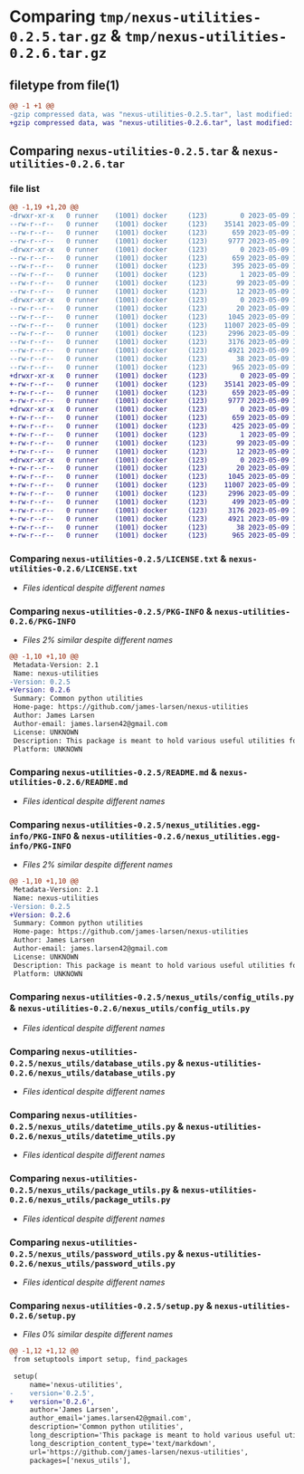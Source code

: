 # Comparing `tmp/nexus-utilities-0.2.5.tar.gz` & `tmp/nexus-utilities-0.2.6.tar.gz`

## filetype from file(1)

```diff
@@ -1 +1 @@
-gzip compressed data, was "nexus-utilities-0.2.5.tar", last modified: Tue May  9 16:30:19 2023, max compression
+gzip compressed data, was "nexus-utilities-0.2.6.tar", last modified: Tue May  9 17:03:14 2023, max compression
```

## Comparing `nexus-utilities-0.2.5.tar` & `nexus-utilities-0.2.6.tar`

### file list

```diff
@@ -1,19 +1,20 @@
-drwxr-xr-x   0 runner    (1001) docker     (123)        0 2023-05-09 16:30:19.610163 nexus-utilities-0.2.5/
--rw-r--r--   0 runner    (1001) docker     (123)    35141 2023-05-09 16:30:07.000000 nexus-utilities-0.2.5/LICENSE.txt
--rw-r--r--   0 runner    (1001) docker     (123)      659 2023-05-09 16:30:19.610163 nexus-utilities-0.2.5/PKG-INFO
--rw-r--r--   0 runner    (1001) docker     (123)     9777 2023-05-09 16:30:07.000000 nexus-utilities-0.2.5/README.md
-drwxr-xr-x   0 runner    (1001) docker     (123)        0 2023-05-09 16:30:19.606163 nexus-utilities-0.2.5/nexus_utilities.egg-info/
--rw-r--r--   0 runner    (1001) docker     (123)      659 2023-05-09 16:30:19.000000 nexus-utilities-0.2.5/nexus_utilities.egg-info/PKG-INFO
--rw-r--r--   0 runner    (1001) docker     (123)      395 2023-05-09 16:30:19.000000 nexus-utilities-0.2.5/nexus_utilities.egg-info/SOURCES.txt
--rw-r--r--   0 runner    (1001) docker     (123)        1 2023-05-09 16:30:19.000000 nexus-utilities-0.2.5/nexus_utilities.egg-info/dependency_links.txt
--rw-r--r--   0 runner    (1001) docker     (123)       99 2023-05-09 16:30:19.000000 nexus-utilities-0.2.5/nexus_utilities.egg-info/requires.txt
--rw-r--r--   0 runner    (1001) docker     (123)       12 2023-05-09 16:30:19.000000 nexus-utilities-0.2.5/nexus_utilities.egg-info/top_level.txt
-drwxr-xr-x   0 runner    (1001) docker     (123)        0 2023-05-09 16:30:19.610163 nexus-utilities-0.2.5/nexus_utils/
--rw-r--r--   0 runner    (1001) docker     (123)       20 2023-05-09 16:30:07.000000 nexus-utilities-0.2.5/nexus_utils/__init__.py
--rw-r--r--   0 runner    (1001) docker     (123)     1045 2023-05-09 16:30:07.000000 nexus-utilities-0.2.5/nexus_utils/config_utils.py
--rw-r--r--   0 runner    (1001) docker     (123)    11007 2023-05-09 16:30:07.000000 nexus-utilities-0.2.5/nexus_utils/database_utils.py
--rw-r--r--   0 runner    (1001) docker     (123)     2996 2023-05-09 16:30:07.000000 nexus-utilities-0.2.5/nexus_utils/datetime_utils.py
--rw-r--r--   0 runner    (1001) docker     (123)     3176 2023-05-09 16:30:07.000000 nexus-utilities-0.2.5/nexus_utils/package_utils.py
--rw-r--r--   0 runner    (1001) docker     (123)     4921 2023-05-09 16:30:07.000000 nexus-utilities-0.2.5/nexus_utils/password_utils.py
--rw-r--r--   0 runner    (1001) docker     (123)       38 2023-05-09 16:30:19.610163 nexus-utilities-0.2.5/setup.cfg
--rw-r--r--   0 runner    (1001) docker     (123)      965 2023-05-09 16:30:07.000000 nexus-utilities-0.2.5/setup.py
+drwxr-xr-x   0 runner    (1001) docker     (123)        0 2023-05-09 17:03:14.462470 nexus-utilities-0.2.6/
+-rw-r--r--   0 runner    (1001) docker     (123)    35141 2023-05-09 17:03:03.000000 nexus-utilities-0.2.6/LICENSE.txt
+-rw-r--r--   0 runner    (1001) docker     (123)      659 2023-05-09 17:03:14.458470 nexus-utilities-0.2.6/PKG-INFO
+-rw-r--r--   0 runner    (1001) docker     (123)     9777 2023-05-09 17:03:03.000000 nexus-utilities-0.2.6/README.md
+drwxr-xr-x   0 runner    (1001) docker     (123)        0 2023-05-09 17:03:14.458470 nexus-utilities-0.2.6/nexus_utilities.egg-info/
+-rw-r--r--   0 runner    (1001) docker     (123)      659 2023-05-09 17:03:14.000000 nexus-utilities-0.2.6/nexus_utilities.egg-info/PKG-INFO
+-rw-r--r--   0 runner    (1001) docker     (123)      425 2023-05-09 17:03:14.000000 nexus-utilities-0.2.6/nexus_utilities.egg-info/SOURCES.txt
+-rw-r--r--   0 runner    (1001) docker     (123)        1 2023-05-09 17:03:14.000000 nexus-utilities-0.2.6/nexus_utilities.egg-info/dependency_links.txt
+-rw-r--r--   0 runner    (1001) docker     (123)       99 2023-05-09 17:03:14.000000 nexus-utilities-0.2.6/nexus_utilities.egg-info/requires.txt
+-rw-r--r--   0 runner    (1001) docker     (123)       12 2023-05-09 17:03:14.000000 nexus-utilities-0.2.6/nexus_utilities.egg-info/top_level.txt
+drwxr-xr-x   0 runner    (1001) docker     (123)        0 2023-05-09 17:03:14.458470 nexus-utilities-0.2.6/nexus_utils/
+-rw-r--r--   0 runner    (1001) docker     (123)       20 2023-05-09 17:03:03.000000 nexus-utilities-0.2.6/nexus_utils/__init__.py
+-rw-r--r--   0 runner    (1001) docker     (123)     1045 2023-05-09 17:03:03.000000 nexus-utilities-0.2.6/nexus_utils/config_utils.py
+-rw-r--r--   0 runner    (1001) docker     (123)    11007 2023-05-09 17:03:03.000000 nexus-utilities-0.2.6/nexus_utils/database_utils.py
+-rw-r--r--   0 runner    (1001) docker     (123)     2996 2023-05-09 17:03:03.000000 nexus-utilities-0.2.6/nexus_utils/datetime_utils.py
+-rw-r--r--   0 runner    (1001) docker     (123)      499 2023-05-09 17:03:03.000000 nexus-utilities-0.2.6/nexus_utils/flatfile_utils.py
+-rw-r--r--   0 runner    (1001) docker     (123)     3176 2023-05-09 17:03:03.000000 nexus-utilities-0.2.6/nexus_utils/package_utils.py
+-rw-r--r--   0 runner    (1001) docker     (123)     4921 2023-05-09 17:03:03.000000 nexus-utilities-0.2.6/nexus_utils/password_utils.py
+-rw-r--r--   0 runner    (1001) docker     (123)       38 2023-05-09 17:03:14.462470 nexus-utilities-0.2.6/setup.cfg
+-rw-r--r--   0 runner    (1001) docker     (123)      965 2023-05-09 17:03:03.000000 nexus-utilities-0.2.6/setup.py
```

### Comparing `nexus-utilities-0.2.5/LICENSE.txt` & `nexus-utilities-0.2.6/LICENSE.txt`

 * *Files identical despite different names*

### Comparing `nexus-utilities-0.2.5/PKG-INFO` & `nexus-utilities-0.2.6/PKG-INFO`

 * *Files 2% similar despite different names*

```diff
@@ -1,10 +1,10 @@
 Metadata-Version: 2.1
 Name: nexus-utilities
-Version: 0.2.5
+Version: 0.2.6
 Summary: Common python utilities
 Home-page: https://github.com/james-larsen/nexus-utilities
 Author: James Larsen
 Author-email: james.larsen42@gmail.com
 License: UNKNOWN
 Description: This package is meant to hold various useful utilities for functionality I find myself using across multiple projects.  I will try to keep this documentation updated as I expand the toolkit.
 Platform: UNKNOWN
```

### Comparing `nexus-utilities-0.2.5/README.md` & `nexus-utilities-0.2.6/README.md`

 * *Files identical despite different names*

### Comparing `nexus-utilities-0.2.5/nexus_utilities.egg-info/PKG-INFO` & `nexus-utilities-0.2.6/nexus_utilities.egg-info/PKG-INFO`

 * *Files 2% similar despite different names*

```diff
@@ -1,10 +1,10 @@
 Metadata-Version: 2.1
 Name: nexus-utilities
-Version: 0.2.5
+Version: 0.2.6
 Summary: Common python utilities
 Home-page: https://github.com/james-larsen/nexus-utilities
 Author: James Larsen
 Author-email: james.larsen42@gmail.com
 License: UNKNOWN
 Description: This package is meant to hold various useful utilities for functionality I find myself using across multiple projects.  I will try to keep this documentation updated as I expand the toolkit.
 Platform: UNKNOWN
```

### Comparing `nexus-utilities-0.2.5/nexus_utils/config_utils.py` & `nexus-utilities-0.2.6/nexus_utils/config_utils.py`

 * *Files identical despite different names*

### Comparing `nexus-utilities-0.2.5/nexus_utils/database_utils.py` & `nexus-utilities-0.2.6/nexus_utils/database_utils.py`

 * *Files identical despite different names*

### Comparing `nexus-utilities-0.2.5/nexus_utils/datetime_utils.py` & `nexus-utilities-0.2.6/nexus_utils/datetime_utils.py`

 * *Files identical despite different names*

### Comparing `nexus-utilities-0.2.5/nexus_utils/package_utils.py` & `nexus-utilities-0.2.6/nexus_utils/package_utils.py`

 * *Files identical despite different names*

### Comparing `nexus-utilities-0.2.5/nexus_utils/password_utils.py` & `nexus-utilities-0.2.6/nexus_utils/password_utils.py`

 * *Files identical despite different names*

### Comparing `nexus-utilities-0.2.5/setup.py` & `nexus-utilities-0.2.6/setup.py`

 * *Files 0% similar despite different names*

```diff
@@ -1,12 +1,12 @@
 from setuptools import setup, find_packages
 
 setup(
     name='nexus-utilities',
-    version='0.2.5',
+    version='0.2.6',
     author='James Larsen',
     author_email='james.larsen42@gmail.com',
     description='Common python utilities',
     long_description='This package is meant to hold various useful utilities for functionality I find myself using across multiple projects.  I will try to keep this documentation updated as I expand the toolkit.',
     long_description_content_type='text/markdown',
     url='https://github.com/james-larsen/nexus-utilities',
     packages=['nexus_utils'],
```

